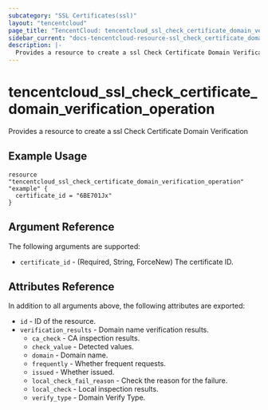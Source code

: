 ```yaml
---
subcategory: "SSL Certificates(ssl)"
layout: "tencentcloud"
page_title: "TencentCloud: tencentcloud_ssl_check_certificate_domain_verification_operation"
sidebar_current: "docs-tencentcloud-resource-ssl_check_certificate_domain_verification_operation"
description: |-
  Provides a resource to create a ssl Check Certificate Domain Verification
---
```


# tencentcloud_ssl_check_certificate_domain_verification_operation

Provides a resource to create a ssl Check Certificate Domain Verification

## Example Usage

```hcl
resource "tencentcloud_ssl_check_certificate_domain_verification_operation" "example" {
  certificate_id = "6BE701Jx"
}
```

## Argument Reference

The following arguments are supported:

* `certificate_id` - (Required, String, ForceNew) The certificate ID.

## Attributes Reference

In addition to all arguments above, the following attributes are exported:

* `id` - ID of the resource.
* `verification_results` - Domain name verification results.
  * `ca_check` - CA inspection results.
  * `check_value` - Detected values.
  * `domain` - Domain name.
  * `frequently` - Whether frequent requests.
  * `issued` - Whether issued.
  * `local_check_fail_reason` - Check the reason for the failure.
  * `local_check` - Local inspection results.
  * `verify_type` - Domain Verify Type.


